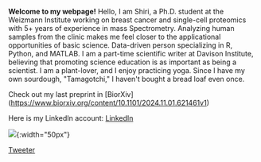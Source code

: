 **Welcome to my webpage!**
Hello, I am Shiri, a Ph.D. student at the Weizmann Institute working on breast cancer and single-cell proteomics with 5+ years of experience in mass Spectrometry. Analyzing human samples from the clinic makes me feel closer to the applicational opportunities of basic science. Data-driven person specializing in R, Python, and MATLAB. I am a part-time scientific writer at Davison Institute, believing that promoting science education is as important as being a scientist. I am a plant-lover, and I enjoy practicing yoga. Since I have my own sourdough, "Tamagotchi," I haven't bought a bread loaf even once. 

Check out my last preprint in [BiorXiv] (https://www.biorxiv.org/content/10.1101/2024.11.01.621461v1)

Here is my LinkedIn account:
[LinkedIn](https://www.linkedin.com/in/shiri-karagach-73b381138/)


![](https://img.freepik.com/free-vector/new-twitter-logo-x-icon-black-background_1017-45427.jpg?t=st=1730800278~exp=1730803878~hmac=5448a6040160db7e9baca77a228b669ebc855fd20239ae9fa911f7af86f516e2&w=996){:width="50px"}

[Tweeter](https://twitter.com/SKaragach)
